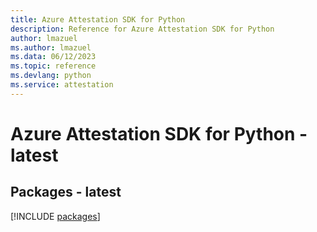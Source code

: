 ```yaml
---
title: Azure Attestation SDK for Python
description: Reference for Azure Attestation SDK for Python
author: lmazuel
ms.author: lmazuel
ms.data: 06/12/2023
ms.topic: reference
ms.devlang: python
ms.service: attestation
---
```

# Azure Attestation SDK for Python - latest
## Packages - latest
[!INCLUDE [packages](attestation-index.md)]